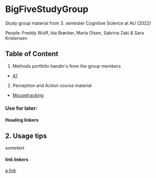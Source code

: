 # BigFiveStudyGroup
Study group material from 3. semester Cognitive Science at AU (2022)

People: Freddy Wullf, Ida Brøcker, Maria Olsen, Sabrina Zaki & Sara Kristensen


## Table of Content
1. Methods portfolio handin's from the group members
  - [A1](https://github.com/MajestiCupcake/BigFiveStudyGroup/tree/main/Methods%20portfolio/A1)
2. Perception and Action course material
  - [Mousetracking](https://github.com/MajestiCupcake/BigFiveStudyGroup/tree/main/PercAct/Mousetracking)



### Use for later:
#### Heading linkers
<a name="usage"></a>
## 2. Usage tips

sometext

#### link linkers
[a link](https://github.com/user/repo/blob/branch/other_file.md)
